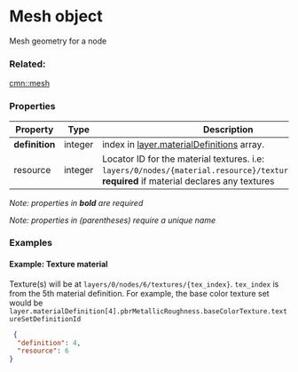 # Mesh object

Mesh geometry for a node

### Related:

[cmn::mesh](mesh.cmn.md)
### Properties

| Property | Type | Description |
| --- | --- | --- |
| **definition** | integer | index in [layer.materialDefinitions](3DSceneLayer.cmn.md) array. |
| resource | integer | Locator ID for the material textures. i.e: `layers/0/nodes/{material.resource}/textures/{tex_index}`. **required** if material declares any textures |

*Note: properties in **bold** are required*

*Note: properties in (parentheses) require a unique name*

### Examples 

#### Example: Texture material 

Texture(s) will be at `layers/0/nodes/6/textures/{tex_index}`. `tex_index` is from the 5th material definition. For example, the base color texture set would be `layer.materialDefinition[4].pbrMetallicRoughness.baseColorTexture.textureSetDefinitionId` 

```json
 {
  "definition": 4,
  "resource": 6
} 
```

